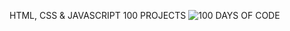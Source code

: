 HTML, CSS & JAVASCRIPT 100 PROJECTS
![100 DAYS OF CODE](https://github.com/LaTrishaGomer/Frontend-Projects/assets/64527680/5ed9c93e-d6cb-4064-ae75-221bc7910a9a)
